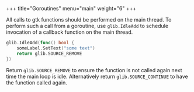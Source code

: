 +++
title="Goroutines"
menu="main"
weight="6"
+++

All calls to gtk functions should be performed on
the main thread.
To perform such a call from a goroutine,
use `glib.IdleAdd` to schedule invocation of a
callback function on the main thread. 

```go
glib.IdleAdd(func() bool {
    someLabel.SetText("some text")
    return glib.SOURCE_REMOVE
})
```

Return `glib.SOURCE_REMOVE` to ensure the function is not
called again next time the main loop is idle.
Alternatively return `glib.SOURCE_CONTINUE` to have
the function called again.
